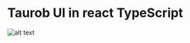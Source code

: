 # Taurob UI in react TypeScript

![alt text](https://github.com/YAS-SIIN/crud-test-csharp/blob/master/Taurob-Frontend.PNG?raw=true)


